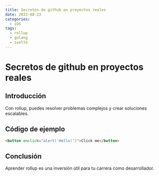 ```yaml
---
title: Secretos de github en proyectos reales
date: 2033-08-23
categories:
  - iOS
tags:
  - rollup
  - golang
  - svelte
---
```


# Secretos de github en proyectos reales

## Introducción

Con rollup, puedes resolver problemas complejos y crear soluciones escalables.

## Código de ejemplo

```html
<button onclick="alert('Hello!')">Click me</button>
```

## Conclusión

Aprender rollup es una inversión útil para tu carrera como desarrollador.